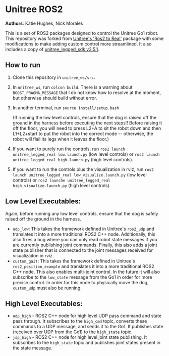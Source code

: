 # Unitree ROS2

**Authors**: Katie Hughes, Nick Morales

This is a set of ROS2 packages designed to control the Unitree Go1 robot. This repository was forked from 
[Unitree's 'Ros2 to Real'](https://github.com/unitreerobotics/unitree_ros2_to_real) package with some modifications to make adding custom control more streamlined. It also includes a copy of [unitree_legged_sdk v3.5.1](https://github.com/unitreerobotics/unitree_legged_sdk/releases/tag/v3.5.1).

## How to run
1. Clone this repository in `unitree_ws/src`.
2. In `unitree_ws`, run `colcon build`. There is a warning about `BOOST_PRAGMA_MESSAGE` that I do not know how to resolve at the moment, but otherwise should build without error.
3. In another terminal, run `source install/setup.bash`
   
   (If running the low level controls, ensure that the dog is raised off the ground in the harness before executing the next steps!! Before raising it off the floor, you will need to press L2+A to sit the robot down and then L1+L2+start to put the robot into the correct mode -- otherwise, the robot will flail its legs when it leaves the floor.)

4. If you want to purely run the controls, run `ros2 launch unitree_legged_real low.launch.py` (low level controls) or `ros2 launch unitree_legged_real high.launch.py` (high level controls).
5. If you want to run the controls plus the visualization in rviz, run `ros2 launch unitree_legged_real low_visualize.launch.py` (low level controls) or `ros2 launche unitree_legged_real high_visualize.launch.py` (high level controls).

## Low Level Executables:
Again, before running any low level controls, ensure that the dog is safely raised off the ground in the harness.
* `udp_low`: This takes the framework defined in Unitree's `ros2_udp` and translates it into a more traditional ROS2 C++ node. Additionally, this also fixes a bug where you can only read robot state messages if you are currently publishing joint commands. Finally, this also adds a joint state publisher that is connected to the joint messages received for visualizaiton in rviz.
* `custom_gait`: This takes the framework defined in Unitree's `ros2_position_example` and translates it into a more traditional ROS2 C++ node. This also enables multi-joint control. In the future it will also subscribe to the `low_state` message from the Go1 in order for more precise control. In order for this node to physically move the dog, `custom_udp` must also be running.

## High Level Executables:
* `udp_high` - ROS2 C++ node for high level UDP pass command and state pass through. It subscribes to the `high_cmd` topic, converts these commands to a UDP message, and sends it to the Go1. It publishes state (received over UDP from the Go1) to the `high_state` topic.
* `jsp_high` - ROS2 C++ node for high level joint state publishing. It subscribes to the `high_state` topic and publishes joint states present in the state message.